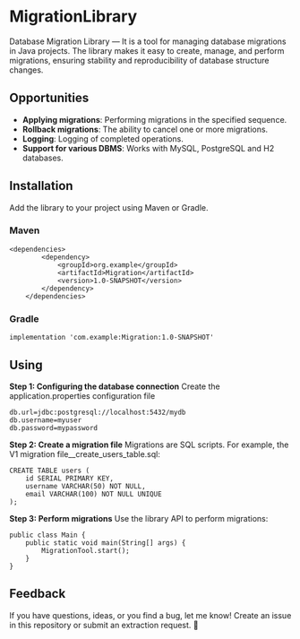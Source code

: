 # MigrationLibrary

Database Migration Library — It is a tool for managing database migrations in Java projects. The library makes it easy to create, manage, and perform migrations, ensuring stability and reproducibility of database structure changes.

## Opportunities

- **Applying migrations**: Performing migrations in the specified sequence.
- **Rollback migrations**: The ability to cancel one or more migrations.
- **Logging**: Logging of completed operations.
- **Support for various DBMS**: Works with MySQL, PostgreSQL and H2 databases.

## Installation

Add the library to your project using Maven or Gradle.

### Maven

```
<dependencies>
        <dependency>
            <groupId>org.example</groupId>
            <artifactId>Migration</artifactId>
            <version>1.0-SNAPSHOT</version>
        </dependency>
    </dependencies>
```

### Gradle

```
implementation 'com.example:Migration:1.0-SNAPSHOT'
```

## Using

**Step 1: Configuring the database connection**
Create the application.properties configuration file

```
db.url=jdbc:postgresql://localhost:5432/mydb
db.username=myuser
db.password=mypassword
```

**Step 2: Create a migration file**
Migrations are SQL scripts. For example, the V1 migration file__create_users_table.sql:

```
CREATE TABLE users (
    id SERIAL PRIMARY KEY,
    username VARCHAR(50) NOT NULL,
    email VARCHAR(100) NOT NULL UNIQUE
);
```
**Step 3: Perform migrations**
Use the library API to perform migrations:

```
public class Main {
    public static void main(String[] args) {
        MigrationTool.start();
    }
}
```

## Feedback
If you have questions, ideas, or you find a bug, let me know! 
Create an issue in this repository or submit an extraction request. 🎀


